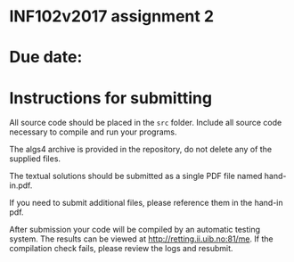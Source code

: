 INF102v2017 assignment 2
=======================================
# Due date:  

# Instructions for submitting

All source code should be placed in the ```src``` folder. Include all source code necessary to compile and run your programs.

The algs4 archive is provided in the repository, do not delete any of the supplied files.

The textual solutions should be submitted as a single PDF file named hand-in.pdf.

If you need to submit additional files, please reference them in the hand-in pdf.

After submission your code will be compiled by an automatic testing system. The results can be viewed at http://retting.ii.uib.no:81/me. If the compilation check fails, please review the logs and resubmit.
